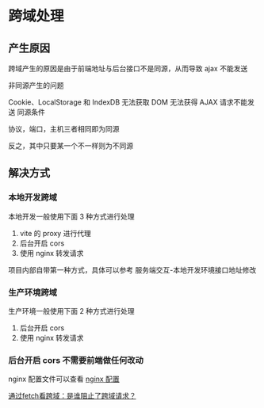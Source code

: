 # 跨域处理

## 产生原因
跨域产生的原因是由于前端地址与后台接口不是同源，从而导致 ajax 不能发送

非同源产生的问题

Cookie、LocalStorage 和 IndexDB 无法获取
DOM 无法获得
AJAX 请求不能发送
同源条件

协议，端口，主机三者相同即为同源

反之，其中只要某一个不一样则为不同源

## 解决方式
### 本地开发跨域

本地开发一般使用下面 3 种方式进行处理

1. vite 的 proxy 进行代理
2. 后台开启 cors
3. 使用 nginx 转发请求

项目内部自带第一种方式，具体可以参考 服务端交互-本地开发环境接口地址修改

### 生产环境跨域

生产环境一般使用下面 2 种方式进行处理

1. 后台开启 cors
2. 使用 nginx 转发请求

### 后台开启 cors 不需要前端做任何改动

nginx 配置文件可以查看 [nginx 配置](https://doc.vvbin.cn/guide/deploy.html#%E4%BD%BF%E7%94%A8-nginx-%E5%A4%84%E7%90%86%E8%B7%A8%E5%9F%9F)


[通过fetch看跨域：是谁阻止了跨域请求？](https://juejin.cn/post/7064127816404566053)
